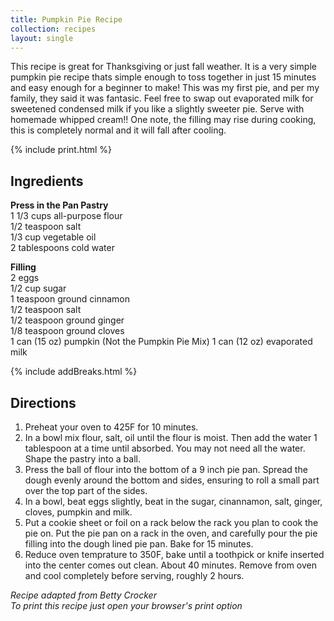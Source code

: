 ```yaml
---
title: Pumpkin Pie Recipe
collection: recipes
layout: single
---
```


This recipe is great for Thanksgiving or just fall weather. It is a very simple pumpkin pie recipe thats simple enough to toss together in just 15 minutes and easy enough for a beginner to make! This was my first pie, and per my family, they said it was fantasic. Feel free to swap out evaporated milk for sweetened condensed milk if you like a slightly sweeter pie. Serve with homemade whipped cream!!  One note, the filling may rise during cooking, this is completely normal and it will fall after cooling.

{% include print.html %}

## Ingredients
**Press in the Pan Pastry**  
1 1/3 cups all-purpose flour  
1/2 teaspoon salt  
1/3 cup vegetable oil  
2 tablespoons cold water  

**Filling**  
2 eggs  
1/2 cup sugar  
1 teaspoon ground cinnamon  
1/2 teaspoon salt  
1/2 teaspoon ground ginger  
1/8 teaspoon ground cloves  
1 can (15 oz) pumpkin (Not the Pumpkin Pie Mix) 
1 can (12 oz) evaporated milk  

{% include addBreaks.html %}

## Directions

1. Preheat your oven to 425F for 10 minutes.
2. In a bowl mix flour, salt, oil until the flour is moist.  Then add the water 1 tablespoon at a time until absorbed.  You may not need all the water.  Shape the pastry into a ball.
3. Press the ball of flour into the bottom of a 9 inch pie pan.  Spread the dough evenly around the bottom and sides, ensuring to roll a small part over the top part of the sides.
4. In a bowl, beat eggs slightly, beat in the sugar, cinannamon, salt, ginger, cloves, pumpkin and milk.
5. Put a cookie sheet or foil on a rack below the rack you plan to cook the pie on.  Put the pie pan on a rack in the oven, and carefully pour the pie filling into the dough lined pie pan.  Bake for 15 minutes.
6. Reduce oven temprature to 350F, bake until a toothpick or knife inserted into the center comes out clean. About 40 minutes.  Remove from oven and cool completely before serving, roughly 2 hours.

*Recipe adapted from Betty Crocker*  
*To print this recipe just open your browser's print option*